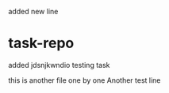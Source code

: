added new line 
# task-repo
added jdsnjkwndio
testing task


this is another file
one by one 
Another test line
